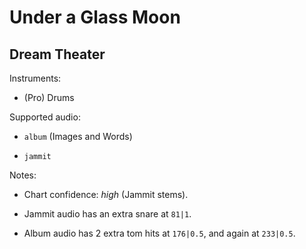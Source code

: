 # Under a Glass Moon

## Dream Theater

Instruments:

  * (Pro) Drums

Supported audio:

  * `album` (Images and Words)

  * `jammit`

Notes:

  * Chart confidence: *high* (Jammit stems).

  * Jammit audio has an extra snare at `81|1`.

  * Album audio has 2 extra tom hits at `176|0.5`, and again at `233|0.5`.

